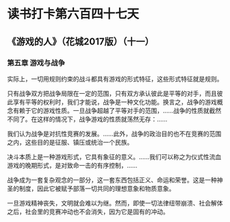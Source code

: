 # 读书打卡第六百四十七天
## 《游戏的人》（花城2017版）（十一）
### 第五章 游戏与战争

实际上，一切用规则约束的战斗都具有游戏的形式特征，这些形式特征就是规则。

只有战争双方把战争局限在一定的范围，只有双方承认彼此是平等的对手，而且彼此享有平等的权利时，我们才能说，战争是一种文化功能。换言之，战争的游戏概念有赖于它的游戏性质。一旦战争超越了平等对手的范围，……战争的性质就截然不同了。在这样的情况下，战争游戏的性质就荡然无存：……

我们认为战争是对抗性竞赛的发展。……此外，战争的政治目的也不在竞赛的范围之内，这些目的是征服、镇压或统治一个民族。

决斗本质上是一种游戏形式，它具有象征的意义。……我们可以称之为仪式性流血游戏的晚期形式，是对致命一击的有序控制，……

战争成为一套复杂观念的一部分，这一套东西包括正义、命运和荣誉。这是一种神圣的制度，因此它被赋予部落一切共同的理想意象和物质意象。

一旦游戏精神丧失，文明就会难以为继。然而，即使一切法律纽带崩溃、社会解体之后，社会里的竞赛冲动也不会消失，因为它是固有的冲动。